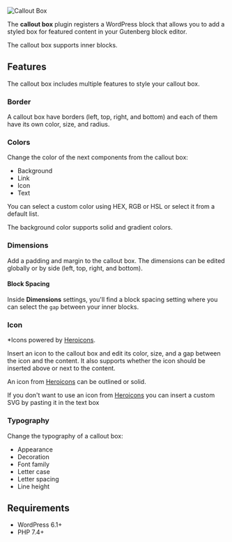 ![Callout Box](https://i.imgur.com/mKHn1R4.png)

The **callout box** plugin registers a WordPress block that allows you to add a styled box for featured content in your Gutenberg block editor.

The callout box supports inner blocks.

## Features

The callout box includes multiple features to style your callout box.

### Border

A callout box have borders (left, top, right, and bottom) and each of them have its own color, size, and radius.

### Colors

Change the color of the next components from the callout box:

- Background
- Link
- Icon
- Text

You can select a custom color using HEX, RGB or HSL or select it from a default list.

The background color supports solid and gradient colors.

### Dimensions

Add a padding and margin to the callout box. The dimensions can be edited globally or by side (left, top, right, and bottom).

#### Block Spacing

Inside **Dimensions** settings, you'll find a block spacing setting where you can select the `gap` between your inner blocks.

### Icon

*Icons powered by [Heroicons](https://heroicons.com).

Insert an icon to the callout box and edit its color, size, and a gap between the icon and the content. It also supports whether the icon should be inserted above or next to the content.

An icon from [Heroicons](https://heroicons.com) can be outlined or solid.

If you don't want to use an icon from [Heroicons](https://heroicons.com) you can insert a custom SVG by pasting it in the text box

### Typography

Change the typography of a callout box:

- Appearance
- Decoration
- Font family
- Letter case
- Letter spacing
- Line height

## Requirements

- WordPress 6.1+
- PHP 7.4+
